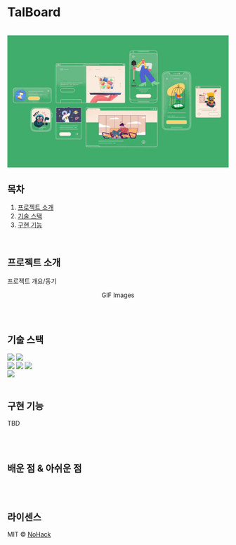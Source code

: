 # TalBoard

<p align="center">
  <br>
  <img src="./images/common/logo-sample.jpeg">
  <br>
</p>

목차
---
1. [프로젝트 소개](#프로젝트-소개)
2. [기술 스택](#기술-스택)
3. [구현 기능](#구현-기능)


<br>

## 프로젝트 소개

<p align="justify">
프로젝트 개요/동기
</p>

<p align="center">
GIF Images
</p>

<br><br>

## 기술 스택

<div class="techStack">
<img src="https://img.shields.io/badge/react-61DAFB?style=for-the-badge&logo=react&logoColor=black">
<img src="https://img.shields.io/badge/typescript-3178C6?style=for-the-badge&logo=typescript&logoColor=black">
<br>
<img src="https://img.shields.io/badge/springboot-6DB33F?style=for-the-badge&logo=springboot&logoColor=white">
<img src="https://img.shields.io/badge/hibernate-59666C?style=for-the-badge&logo=hibernate&logoColor=white">
<img src="https://img.shields.io/badge/gradle-02303A?style=for-the-badge&logo=gradle&logoColor=white">
<br>
<img src="https://img.shields.io/badge/mysql-4479A1?style=for-the-badge&logo=mysql&logoColor=white">
</div>

<br>

## 구현 기능
TBD

<br><br>

## 배운 점 & 아쉬운 점

<p align="justify">

</p>

<br><br>

## 라이센스

MIT &copy; [NoHack](mailto:lbjp114@gmail.com)

<!-- Stack Icon Refernces -->
[ts]: /images/stack/typescript.svg
[react]: /images/stack/react.svg
[spring]: /images/stack/spring.svg
[hibernate]: /images/stack/hibernate.svg
[mysql]: /images/stack/mysql.svg
